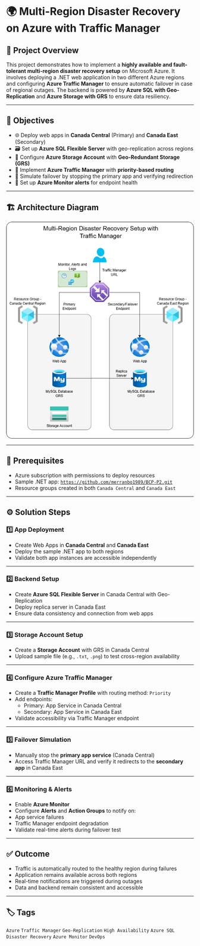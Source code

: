 # 🌍 Multi-Region Disaster Recovery on Azure with Traffic Manager

## 📌 Project Overview

This project demonstrates how to implement a **highly available and fault-tolerant multi-region disaster recovery setup** on Microsoft Azure. It involves deploying a .NET web application in two different Azure regions and configuring **Azure Traffic Manager** to ensure automatic failover in case of regional outages. The backend is powered by **Azure SQL with Geo-Replication** and **Azure Storage with GRS** to ensure data resiliency.

---

## 🎯 Objectives

- 🌐 Deploy web apps in **Canada Central** (Primary) and **Canada East** (Secondary)
- 🗃️ Set up **Azure SQL Flexible Server** with geo-replication across regions
- 📂 Configure **Azure Storage Account** with **Geo-Redundant Storage (GRS)**
- 🔀 Implement **Azure Traffic Manager** with **priority-based routing**
- 🧪 Simulate failover by stopping the primary app and verifying redirection
- 🔔 Set up **Azure Monitor alerts** for endpoint health

---

## 🏗️ Architecture Diagram

![Architecture Diagram](../Architecture_Diagrams/Project4.png) <!-- Adjust path as needed -->

---

## 🔧 Prerequisites

- Azure subscription with permissions to deploy resources
- Sample .NET app: [`https://github.com/merranbo1989/BCP-P2.git`](https://github.com/merranbo1989/BCP-P2.git)
- Resource groups created in both `Canada Central` and `Canada East`

---

## ⚙️ Solution Steps

### 1️⃣ App Deployment

- Create Web Apps in **Canada Central** and **Canada East**
- Deploy the sample .NET app to both regions
- Validate both app instances are accessible independently

---

### 2️⃣ Backend Setup

- Create **Azure SQL Flexible Server** in Canada Central with Geo-Replication
- Deploy replica server in Canada East
- Ensure data consistency and connection from web apps

---

### 3️⃣ Storage Account Setup

- Create a **Storage Account** with GRS in Canada Central
- Upload sample file (e.g., `.txt`, `.png`) to test cross-region availability

---

### 4️⃣ Configure Azure Traffic Manager

- Create a **Traffic Manager Profile** with routing method: `Priority`
- Add endpoints:
  - Primary: App Service in Canada Central
  - Secondary: App Service in Canada East
- Validate accessibility via Traffic Manager endpoint

---

### 5️⃣ Failover Simulation

- Manually stop the **primary app service** (Canada Central)
- Access Traffic Manager URL and verify it redirects to the **secondary app** in Canada East

---

### 6️⃣ Monitoring & Alerts

- Enable **Azure Monitor**
- Configure **Alerts** and **Action Groups** to notify on:
- App service failures
- Traffic Manager endpoint degradation
- Validate real-time alerts during failover test

---

## ✅ Outcome

- Traffic is automatically routed to the healthy region during failures
- Application remains available across both regions
- Real-time notifications are triggered during outages
- Data and backend remain consistent and accessible

---

## 🏷️ Tags

`Azure` `Traffic Manager` `Geo-Replication` `High Availability` `Azure SQL` `Disaster Recovery` `Azure Monitor` `DevOps`
